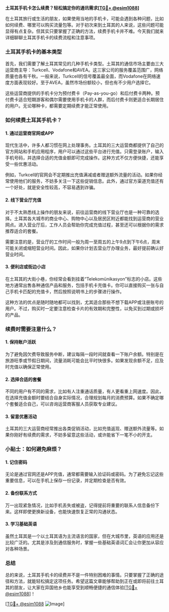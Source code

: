 **土耳其手机卡怎么续费？轻松搞定你的通讯需求[[TG💪+ @esim1088](https://t.me/s/esim1088)]**

在土耳其旅行或生活的朋友，如果使用当地的手机卡，可能会遇到各种问题，比如如何续费、哪里可以购买流量包等。对于初次来到土耳其的人来说，这些问题可能显得有点复杂。但其实只要掌握了正确的方法，续费手机卡并不难。今天我们就来详细聊聊土耳其手机卡的续费流程和注意事项。

### 土耳其手机卡的基本类型

首先，我们需要了解土耳其常见的几种手机卡类型。土耳其的通信市场主要由三大运营商主导：Turkcell、Vodafone和AVEA。这三家公司的服务覆盖范围广，网络质量也各有千秋。一般来说，Turkcell的信号覆盖最全面，而Vodafone在网络速度方面表现较好。至于AVEA，虽然市场份额较小，但也有不少用户选择它。

这些运营商提供的手机卡分为预付费卡（Pay-as-you-go）和后付费卡两种。预付费卡适合短期游客和偶尔需要使用手机卡的人群，而后付费卡则更适合长期居住的用户。无论哪种卡，都需要定期续费才能正常使用。

### 如何续费土耳其手机卡？

#### 1. **通过运营商官网或APP**

现代生活中，许多人都习惯在网上处理事务。土耳其的三大运营商都提供了自己的官方网站和手机应用程序，用户可以通过这些平台进行充值。只需登录账户，输入手机号码，并选择合适的充值金额即可完成操作。这种方式不仅方便快捷，还能享受一些优惠活动。

例如，Turkcell的官网会不定期推出充值满减或者赠送额外流量的活动。如果你经常使用他们的服务，不妨多关注一下这些促销信息。此外，通过官方渠道充值还有一个好处，就是安全性较高，不容易遇到诈骗。

#### 2. **线下营业厅充值**

对于不太熟悉线上操作的朋友来说，前往运营商的线下营业厅也是一种可靠的选择。土耳其各大城市的商业中心、购物中心以及居民区附近都能找到运营商的营业网点。进入营业厅后，工作人员会帮助你完成充值过程，甚至还可以根据你的需求推荐适合的套餐。

需要注意的是，营业厅的工作时间一般为周一至周五的上午9点到下午6点，周末可能关闭或缩短营业时间。因此，如果你计划去营业厅办理业务，最好提前确认好营业时间。

#### 3. **便利店或街边小店**

在土耳其的大街小巷，你经常会看到挂着“Telekomünikasyon”标志的小店。这些地方通常出售各种通信产品和服务，包括手机卡充值卡。你可以直接购买一张与自己手机卡匹配的充值卡，然后按照说明书上的步骤进行操作。

这种方法的优点是随时随地都可以找到，尤其适合那些不想下载APP或注册账号的用户。不过，购买时一定要注意检查卡片的有效期和完整性，以免买到过期或损坏的产品。

### 续费时需要注意什么？

#### 1. **保持账户活跃**

为了避免因欠费导致服务中断，建议每隔一段时间就查看一下账户余额。特别是在旅游旺季或节假日期间，流量消耗可能会比平时快很多。如果发现余额不足，应及时充值以确保正常使用。

#### 2. **选择合适的套餐**

不同的用户有不同的需求，比如有人注重通话质量，有人更看重上网速度。因此，在选择充值金额时要结合自身实际情况，合理规划每月的消费预算。如果不确定哪个套餐适合自己，可以咨询运营商客服人员获取专业建议。

#### 3. **留意优惠活动**

土耳其的三大运营商经常推出各类促销活动，比如充值返现、赠送额外流量等。如果你刚好有续费的需求，不妨多留意这些活动，或许能省下一笔不小的开支。

### 小贴士：如何避免麻烦？

#### 1. **记住密码**

无论是通过官网还是APP充值，通常都需要输入验证码或密码。为了避免忘记这些重要信息，可以在手机上保存一份记录，并定期检查是否有效。

#### 2. **备份联系方式**

万一出现紧急情况，比如手机丢失或被盗，记得提前将重要的联系人信息备份下来。这样即使更换新设备，也能快速恢复正常的沟通状态。

#### 3. **学习基础英语**

虽然土耳其是一个以土耳其语为主流语言的国家，但在大城市里，英语的应用还是比较广泛的。尤其是涉及到通信服务时，掌握一些基础英语词汇会让你更加从容应对各种场景。

### 总结

总的来说，土耳其手机卡的续费并不是一件特别困难的事情。只要掌握了正确的途径和方法，就能轻松搞定这项任务。希望这篇文章能够帮助到正在或即将前往土耳其的朋友，让大家在异国他乡也能享受到顺畅便捷的通信体验[[TG💪+ @esim1088](https://t.me/s/esim1088)]！

[[TG💪+ @esim1088](https://t.me/s/esim1088) ![Image](https://i.postimg.cc/4NQfJmqS/Snipaste-2025-05-13-00-14-12.png)]